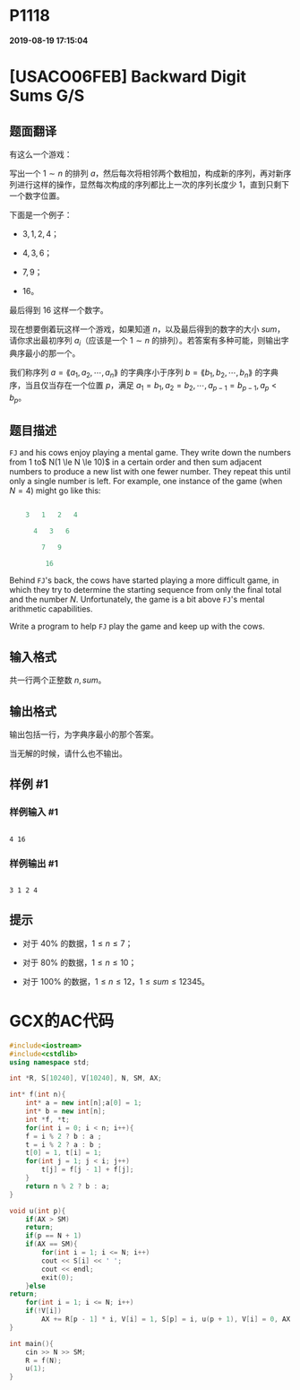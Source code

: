 
# P1118

**2019-08-19 17:15:04**
    
# [USACO06FEB] Backward Digit Sums G/S

## 题面翻译

有这么一个游戏：

写出一个 $1\sim n$ 的排列 $a$，然后每次将相邻两个数相加，构成新的序列，再对新序列进行这样的操作，显然每次构成的序列都比上一次的序列长度少 $1$，直到只剩下一个数字位置。

下面是一个例子：

- $3,1,2,4$；
- $4,3,6$；
- $7,9$；
- $16$。

最后得到 $16$ 这样一个数字。

现在想要倒着玩这样一个游戏，如果知道 $n$，以及最后得到的数字的大小 $sum$，请你求出最初序列 $a_i$（应该是一个 $1\sim n$ 的排列）。若答案有多种可能，则输出字典序最小的那一个。

我们称序列 $a=\lang a_1,a_2,\cdots,a_n\rang$ 的字典序小于序列 $b=\lang b_1,b_2,\cdots,b_n\rang$ 的字典序，当且仅当存在一个位置 $p$，满足 $a_1=b_1,a_2=b_2,\cdots,a_{p-1}=b_{p-1},a_p<b_p$。

## 题目描述

`FJ` and his cows enjoy playing a mental game. They write down the numbers from $1$ to$ N(1 \le N  \le 10)$ in a certain order and then sum adjacent numbers to produce a new list with one fewer number.  They repeat this until only a single number is left.  For example, one instance of the game (when $N=4$) might go like this:

```cpp
    3   1   2   4
      4   3   6
        7   9
         16
```
Behind `FJ`'s back, the cows have started playing a more difficult game, in which they try to determine the starting sequence from only the final total and the number $N$.  Unfortunately, the game is a bit above `FJ`'s mental arithmetic capabilities.


Write a program to help `FJ` play the game and keep up with the cows.

## 输入格式

共一行两个正整数 $n,sum$。

## 输出格式

输出包括一行，为字典序最小的那个答案。

当无解的时候，请什么也不输出。

## 样例 #1

### 样例输入 #1

```
4 16
```

### 样例输出 #1

```
3 1 2 4
```

## 提示

- 对于 $40\%$ 的数据，$1\le n\le 7$；  
- 对于 $80\%$ 的数据，$1\le n \le 10$；
- 对于 $100\%$ 的数据，$1\le n \le 12$，$1\le sum\le 12345$。

# GCX的AC代码
```cpp
#include<iostream>
#include<cstdlib>
using namespace std;

int *R, S[10240], V[10240], N, SM, AX;

int* f(int n){
    int* a = new int[n];a[0] = 1;
    int* b = new int[n];
    int *f, *t;
    for(int i = 0; i < n; i++){
	f = i % 2 ? b : a ;
	t = i % 2 ? a : b ;
	t[0] = 1, t[i] = 1;
	for(int j = 1; j < i; j++)
	    t[j] = f[j - 1] + f[j];
    }
    return n % 2 ? b : a;
}

void u(int p){
    if(AX > SM)
	return;
    if(p == N + 1)
	if(AX == SM){
	    for(int i = 1; i <= N; i++)
		cout << S[i] << ' ';
	    cout << endl;
	    exit(0);
	}else
return;
    for(int i = 1; i <= N; i++)
	if(!V[i])
	    AX += R[p - 1] * i, V[i] = 1, S[p] = i, u(p + 1), V[i] = 0, AX -= R[p - 1] * i;
}

int main(){
    cin >> N >> SM;
    R = f(N);
    u(1);
}

```

